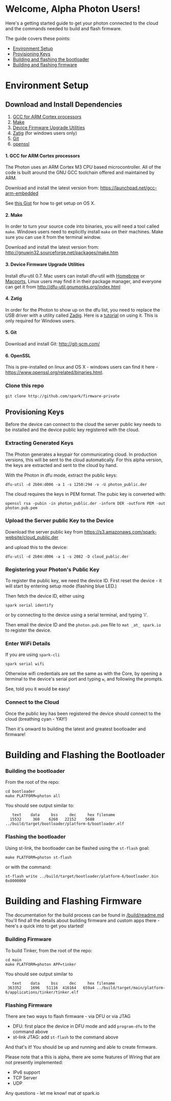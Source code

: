 # Welcome, Alpha Photon Users!

Here's a getting started guide to get your photon connected to the cloud and
the commands needed to build and flash firmware.

The guide covers these points:

- [Environment Setup]()
- [Provisioning Keys]()
- [Building and flashing the bootloader]()
- [Building and flashing firmware]()


# Environment Setup

## Download and Install Dependencies 

1. [GCC for ARM Cortex processors](#1-gcc-for-arm-cortex-processors)
2. [Make](#2-make)
3. [Device Firmware Upgrade Utilities](#3-device-firmware-upgrade-utilities)
4. [Zatig](#4-zatig) (for windows users only)
5. [Git](#5-git)
6. [openssl](#6-openssl)

#### 1. GCC for ARM Cortex processors
The Photon uses an ARM Cortex M3 CPU based microcontroller. All of the code is built around the GNU GCC toolchain offered and maintained by ARM.  

Download and install the latest version from: https://launchpad.net/gcc-arm-embedded

See [this Gist](https://gist.github.com/joegoggins/7763637) for how to get setup on OS X.

#### 2. Make 
In order to turn your source code into binaries, you will need a tool called `make`. Windows users need to explicitly install `make` on their machines. Make sure you can use it from the terminal window.

Download and install the latest version from: http://gnuwin32.sourceforge.net/packages/make.htm

#### 3. Device Firmware Upgrade Utilities
Install dfu-util 0.7. Mac users can install dfu-util with [Homebrew](http://brew.sh/) or [Macports](http://www.macports.org), Linux users may find it in their package manager, and everyone can get it from http://dfu-util.gnumonks.org/index.html

#### 4. Zatig
In order for the Photon to show up on the dfu list, you need to replace the USB driver with a utility called [Zadig](http://zadig.akeo.ie/). Here is a [tutorial](https://community.spark.io/t/tutorial-installing-dfu-driver-on-windows/3518) on using it. This is only required for Windows users.

#### 5. Git
Download and install Git: http://git-scm.com/

#### 6. OpenSSL

This is pre-installed on linux and OS X - windows users can find it here - https://www.openssl.org/related/binaries.html.

### Clone this repo

`git clone http://github.com/spark/firmware-private`


## Provisioning Keys

Before the device can connect to the cloud the server public key needs to be installed
and the device public key registered with the cloud.

### Extracting Generated Keys

The Photon generates a keypair for communicating cloud. In production versions,
this will be sent to the cloud automatically. For this alpha version, the keys are extracted
and sent to the cloud by hand. 

With the Photon in dfu mode, extract the public keys:
```
dfu-util -d 2b04:d006 -a 1 -s 1250:294 -v -U photon_public.der
```

The cloud requires the keys in PEM format. The pubic key is converted with:

```
openssl rsa -pubin -in photon_public.der -inform DER -outform PEM -out photon.pub.pem
```

### Upload the Server public Key to the Device

Download the server public key from https://s3.amazonaws.com/spark-website/cloud_public.der 

and upload this to the device:

```
dfu-util -d 2b04:d006 -a 1 -s 2082 -D cloud_public.der
```

### Registering your Photon's Public Key

To register the public key, we need the device ID. First reset the device - it will start by entering setup mode (flashing blue LED.)

Then fetch the device ID, either using

```
spark serial identify
```

or by connecting to the device using a serial terminal, and typing 'i'.

Then email the device ID and the `photon.pub.pem` file to `mat _at_ spark.io` to register the device.

### Enter WiFi Details

If you are using `spark-cli`

```
spark serial wifi
```

Otherwise wifi credentials are set the same as with the Core, by opening a terminal 
to the device's serial port and typing `w`, and following the prompts.

See, told you it would be easy!

### Connect to the Cloud

Once the public key has been registered the device should connect to the cloud (breathing cyan - YAY!)

Then it's onward to building the latest and greatest bootloader and firmware!


# Building and Flashing the Bootloader

### Building the bootloader

From the root of the repo:

```
cd bootloader
make PLATFORM=photon all
```

You should see output similar to:

```
   text    data     bss     dec     hex filename
  15532     360    6260   22152    5688 ../build/target/bootloader/platform-6/bootloader.elf
```

### Flashing the bootloader

Using st-link, the bootloader can be flashed using the `st-flash` goal:

```
make PLATFORM=photon st-flash
```

or with the command:

```
st-flash write ../build/target/bootloader/platform-6/bootloader.bin 0x8000000
```


# Building and Flashing Firmware

The documentation for the build process can be found in [/build/readme.md](../../../build/readme.md)
You'll find all the details about building firmware and custom apps there -
here's a quick into to get you started!

### Building Firmware

To build Tinker, from the root of the repo:

```
cd main
make PLATFORM=photon APP=tinker
```

You should see output similar to

```
   text    data     bss     dec     hex filename
 363352    1696   51116  416164   659a4 ../build/target/main/platform-6/applications/tinker/tinker.elf
```

### Flashing Firmware

There are two ways to flash firmware - via DFU or via JTAG

- DFU: first place the device in DFU mode and add `program-dfu` to the command above
- st-link JTAG: add `st-flash` to the command above

And that's it! You should be up and running and able to create firmware.

Please note that a this is alpha, there are some features of Wiring that are not presently implemented:

- IPv6 support
- TCP Server
- UDP

Any questions - let me know! mat _at_ spark.io
